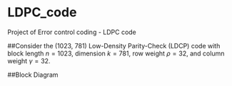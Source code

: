 # LDPC_code
Project of Error control coding - LDPC code

##Consider the (1023, 781) Low-Density Parity-Check (LDCP) code with  
block length $n = 1023$, dimension $k = 781$, row weight $\rho = 32$, and column weight $\gamma = 32$.

##Block Diagram
